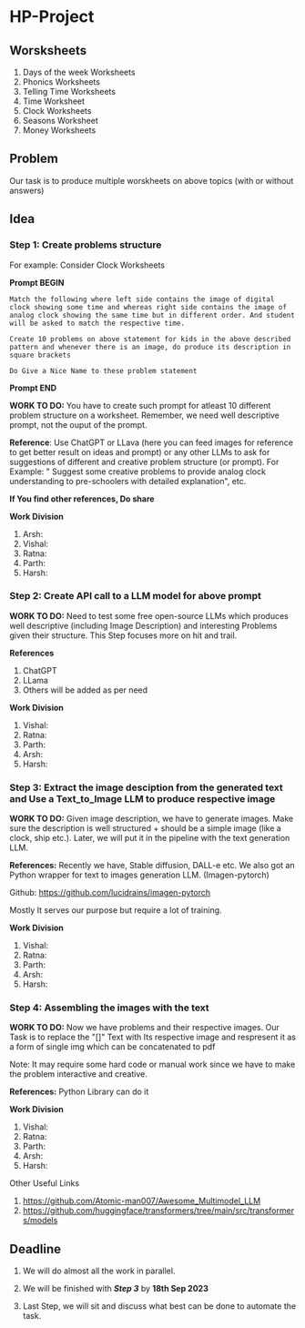 # HP-Project

## Worsksheets 
1. Days of the week Worksheets
2. Phonics Worksheets
3. Telling Time Worksheets
4. Time Worksheet
5. Clock Worksheets
6. Seasons Worksheet
7. Money Worksheets

## Problem

Our task is to produce multiple worskheets on above topics (with or without answers)

##  Idea

### Step 1: Create problems structure

For example: Consider Clock Worksheets

**Prompt BEGIN**

```
Match the following where left side contains the image of digital clock showing some time and whereas right side contains the image of analog clock showing the same time but in different order. And student will be asked to match the respective time.

Create 10 problems on above statement for kids in the above described pattern and whenever there is an image, do produce its description in square brackets

Do Give a Nice Name to these problem statement
```

**Prompt END**

**WORK TO DO:** You have to create such prompt for atleast 10 different problem structure on a worksheet. Remember, we need well descriptive prompt, not the ouput of the prompt. 

**Reference**: Use ChatGPT or LLava (here you can feed images for reference to get better result on ideas and prompt) or any other LLMs to ask for suggestions of different and creative problem structure (or prompt). For Example: " Suggest some creative problems to provide analog clock understanding to pre-schoolers with detailed explanation", etc.

**If You find other references, Do share**

 **Work Division**
 1. Arsh: 
 2. Vishal:
 3. Ratna:
 4. Parth:
 5. Harsh:

### Step 2: Create API call to a LLM model for above prompt

**WORK TO DO:** Need to test some free open-source LLMs which produces well descriptive (including Image Description) and interesting Problems given their structure.
This Step focuses more on hit and trail.

**References**
1. ChatGPT
2. LLama
3. Others will be added as per need

**Work Division**
1. Vishal:
2. Ratna:
3. Parth:
4. Arsh:
5. Harsh:

### Step 3: Extract the image desciption from the generated text and Use a Text_to_Image LLM to produce respective image

**WORK TO DO:** Given image description, we have to generate images. Make sure the description is well structured + should be a simple image (like a clock, ship etc.). Later, we will put it in the pipeline with the text generation LLM.

**References:** Recently we have, Stable diffusion, DALL-e etc. We also got an Python wrapper for text to images generation LLM. (Imagen-pytorch)

Github: https://github.com/lucidrains/imagen-pytorch

Mostly It serves our purpose but require a lot of training.

**Work Division**
1. Vishal:
2. Ratna:
3. Parth:
4. Arsh:
5. Harsh:

### Step 4: Assembling the images with the text

**WORK TO DO:** Now we have problems and their respective images. Our Task is to replace the "[]" Text with Its respective image and respresent it as a form of single img which can be concatenated to pdf

Note: It may require some hard code or manual work since we have to make the problem interactive and creative.

**References:** Python Library can do it

**Work Division**
1. Vishal:
2. Ratna:
3. Parth:
4. Arsh:
5. Harsh:


Other Useful Links
1. https://github.com/Atomic-man007/Awesome_Multimodel_LLM
2. https://github.com/huggingface/transformers/tree/main/src/transformers/models
   
## Deadline

1. We will do almost all the work in parallel. 

2. We will be finished with ***Step 3*** by **18th Sep 2023**

3. Last Step, we will sit and discuss what best can be done to automate the task.
